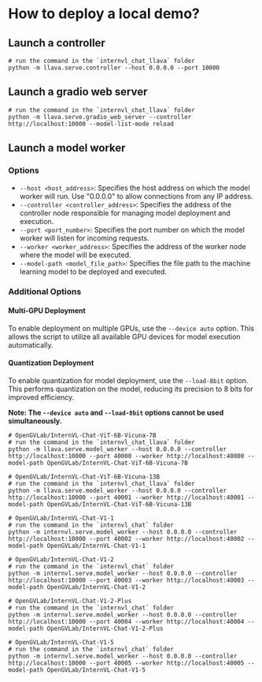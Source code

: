 # How to deploy a local demo?

## Launch a controller

```shell
# run the command in the `internvl_chat_llava` folder
python -m llava.serve.controller --host 0.0.0.0 --port 10000
```

## Launch a gradio web server

```shell
# run the command in the `internvl_chat_llava` folder
python -m llava.serve.gradio_web_server --controller http://localhost:10000 --model-list-mode reload
```

## Launch a model worker

### Options

- `--host <host_address>`: Specifies the host address on which the model worker will run. Use "0.0.0.0" to allow connections from any IP address.
- `--controller <controller_address>`: Specifies the address of the controller node responsible for managing model deployment and execution.
- `--port <port_number>`: Specifies the port number on which the model worker will listen for incoming requests.
- `--worker <worker_address>`: Specifies the address of the worker node where the model will be executed.
- `--model-path <model_file_path>`: Specifies the file path to the machine learning model to be deployed and executed.

### Additional Options

#### Multi-GPU Deployment

To enable deployment on multiple GPUs, use the `--device auto` option. This allows the script to utilize all available GPU devices for model execution automatically.

#### Quantization Deployment

To enable quantization for model deployment, use the `--load-8bit` option. This performs quantization on the model, reducing its precision to 8 bits for improved efficiency.

__Note: The `--device auto` and `--load-8bit` options cannot be used simultaneously.__

```shell
# OpenGVLab/InternVL-Chat-ViT-6B-Vicuna-7B
# run the command in the `internvl_chat_llava` folder
python -m llava.serve.model_worker --host 0.0.0.0 --controller http://localhost:10000 --port 40000 --worker http://localhost:40000 --model-path OpenGVLab/InternVL-Chat-ViT-6B-Vicuna-7B

# OpenGVLab/InternVL-Chat-ViT-6B-Vicuna-13B
# run the command in the `internvl_chat_llava` folder
python -m llava.serve.model_worker --host 0.0.0.0 --controller http://localhost:10000 --port 40001 --worker http://localhost:40001 --model-path OpenGVLab/InternVL-Chat-ViT-6B-Vicuna-13B

# OpenGVLab/InternVL-Chat-V1-1
# run the command in the `internvl_chat` folder
python -m internvl.serve.model_worker --host 0.0.0.0 --controller http://localhost:10000 --port 40002 --worker http://localhost:40002 --model-path OpenGVLab/InternVL-Chat-V1-1

# OpenGVLab/InternVL-Chat-V1-2
# run the command in the `internvl_chat` folder
python -m internvl.serve.model_worker --host 0.0.0.0 --controller http://localhost:10000 --port 40003 --worker http://localhost:40003 --model-path OpenGVLab/InternVL-Chat-V1-2

# OpenGVLab/InternVL-Chat-V1-2-Plus
# run the command in the `internvl_chat` folder
python -m internvl.serve.model_worker --host 0.0.0.0 --controller http://localhost:10000 --port 40004 --worker http://localhost:40004 --model-path OpenGVLab/InternVL-Chat-V1-2-Plus

# OpenGVLab/InternVL-Chat-V1-5
# run the command in the `internvl_chat` folder
python -m internvl.serve.model_worker --host 0.0.0.0 --controller http://localhost:10000 --port 40005 --worker http://localhost:40005 --model-path OpenGVLab/InternVL-Chat-V1-5
```

